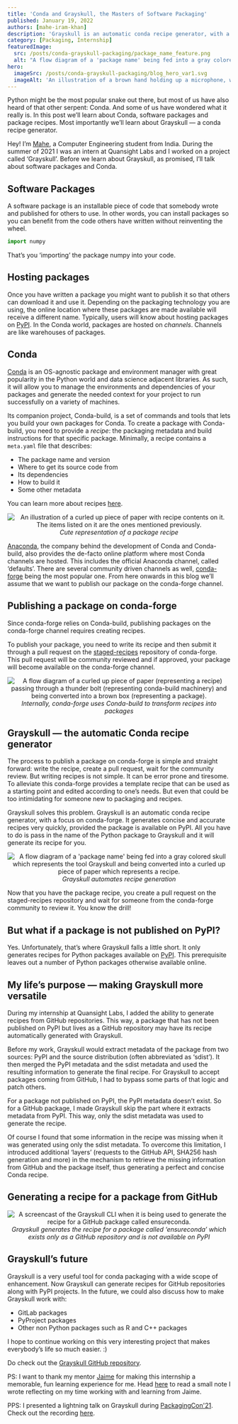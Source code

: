 ```yaml
---
title: 'Conda and Grayskull, the Masters of Software Packaging'
published: January 19, 2022
authors: [mahe-iram-khan]
description: 'Grayskull is an automatic conda recipe generator, with a focus on conda-forge.'
category: [Packaging, Internship]
featuredImage:
  src: /posts/conda-grayskull-packaging/package_name_feature.png
  alt: "A flow diagram of a 'package name' being fed into a gray colored skull which represents the tool Grayskull and being converted into a curled up piece of paper which represents a recipe."
hero:
  imageSrc: /posts/conda-grayskull-packaging/blog_hero_var1.svg
  imageAlt: 'An illustration of a brown hand holding up a microphone, with some graphical elements highlighting the top of the microphone'
---
```


Python might be the most popular snake out there, but most of us have also heard of that other serpent: Conda. And some of us have wondered what it really is. In this post we’ll learn about Conda, software packages and package recipes. Most importantly we’ll learn about Grayskull — a conda recipe generator.

Hey! I’m [Mahe](https://twitter.com/IramMahe), a Computer Engineering student from India.
During the summer of 2021 I was an intern at Quansight Labs and I worked on a project called ‘Grayskull’.
Before we learn about Grayskull, as promised, I’ll talk about software packages and Conda.

## Software Packages

A software package is an installable piece of code that somebody wrote and published for others to use. In other words, you can install packages so you can benefit from the code others have written without reinventing the wheel.

```python
import numpy
```

That’s you ‘importing’ the package numpy into your code.

## Hosting packages

Once you have written a package you might want to publish it so that others can download it and use it. Depending on the packaging technology you are using, the online location where these packages are made available will receive a different name. Typically, users will know about hosting packages on [PyPI](https://pypi.org/). In the Conda world, packages are hosted on _channels_.
Channels are like warehouses of packages.

## Conda

[Conda](https://conda.io/en/latest/index.html) is an OS-agnostic package and environment manager with great popularity in the Python world and data science adjacent libraries. As such, it will allow you to manage the environments and dependencies of your packages and generate the needed context for your project to run successfully on a variety of machines.

Its companion project, Conda-build, is a set of commands and tools that lets you build your own packages for Conda. To create a package with Conda-build, you need to provide a _recipe_: the packaging metadata and build instructions for that specific package. Minimally, a recipe contains a `meta.yaml` file that describes:

- The package name and version
- Where to get its source code from
- Its dependencies
- How to build it
- Some other metadata

You can learn more about recipes [here](https://docs.conda.io/projects/conda-build/en/latest/resources/define-metadata.html#meta-yaml).

<p align="center">
    <img
     alt="An illustration of a curled up piece of paper with recipe contents on it. The items listed on it are the ones mentioned previously."
     src="/posts/conda-grayskull-packaging/recipe_animation.png" />
    <br />
    <i>Cute representation of a package recipe</i>
</p>

[Anaconda](https://anaconda.org/), the company behind the development of Conda and Conda-build, also provides the de-facto online platform where most Conda channels are hosted. This includes the official Anaconda channel, called ‘defaults’. There are several community driven channels as well, [conda-forge](https://conda-forge.org) being the most popular one.
From here onwards in this blog we’ll assume that we want to publish our package on the conda-forge channel.

## Publishing a package on conda-forge

Since conda-forge relies on Conda-build, publishing packages on the conda-forge channel requires creating recipes.

To publish your package, you need to write its recipe and then submit it through a pull request on the [staged-recipes](https://github.com/conda-forge/staged-recipes) repository of conda-forge. This pull request will be community reviewed and if approved, your package will become available on the conda-forge channel.

<p align="center">
    <img
     alt="A flow diagram of a curled up piece of paper (representing a recipe) passing through a thunder bolt (representing conda-build machinery) and being converted into a brown box (representing a package)."
     src="/posts/conda-grayskull-packaging/conda-build.png" />
    <i><br />Internally, conda-forge uses Conda-build to transform recipes into packages</i>
</p>

## Grayskull — the automatic Conda recipe generator

The process to publish a package on conda-forge is simple and straight forward: write the recipe, create a pull request, wait for the community review. But writing recipes is not simple. It can be error prone and tiresome.
To alleviate this conda-forge provides a template recipe that can be used as a starting point and edited according to one’s needs. But even that could be too intimidating for someone new to packaging and recipes.

Grayskull solves this problem. Grayskull is an automatic conda recipe generator, with a focus on conda-forge. It generates concise and accurate recipes very quickly, provided the package is available on PyPI.
All you have to do is pass in the name of the Python package to Grayskull and it will generate its recipe for you.

<p align="center">
    <img
     alt="A flow diagram of a 'package name' being fed into a gray colored skull which represents the tool Grayskull and being converted into a curled up piece of paper which represents a recipe."
     src="/posts/conda-grayskull-packaging/package_name.png" />
    <i><br />Grayskull automates recipe generation</i>
</p>

Now that you have the package recipe, you create a pull request on the staged-recipes repository and wait for someone from the conda-forge community to review it. You know the drill!

## But what if a package is not published on PyPI?

Yes. Unfortunately, that’s where Grayskull falls a little short. It only generates recipes for Python packages available on [PyPI](https://pypi.org/). This prerequisite leaves out a number of Python packages otherwise available online.

## My life’s purpose — making Grayskull more versatile

During my internship at Quansight Labs, I added the ability to generate recipes from GitHub repositories.
This way, a package that has not been published on PyPI but lives as a GitHub repository may have its recipe automatically generated with Grayskull.

Before my work, Grayskull would extract metadata of the package from two sources: PyPI and the source distribution (often abbreviated as ‘sdist’). It then merged the PyPI metadata and the sdist metadata and used the resulting information to generate the final recipe.
For Grayskull to accept packages coming from GitHub, I had to bypass some parts of that logic and patch others.

For a package not published on PyPI, the PyPI metadata doesn’t exist. So for a GitHub package, I made Grayskull skip the part where it extracts metadata from PyPI. This way, only the sdist metadata was used to generate the recipe.

Of course I found that some information in the recipe was missing when it was generated using only the sdist metadata. To overcome this limitation, I introduced additional ‘layers’ (requests to the GitHub API, SHA256 hash generation and more) in the mechanism to retrieve the missing information from GitHub and the package itself, thus generating a perfect and concise Conda recipe.

## Generating a recipe for a package from GitHub

<p align="center">
    <img
     alt="A screencast of the Grayskull CLI when it is being used to generate the recipe for a GitHub package called ensureconda."
     src="/posts/conda-grayskull-packaging/ensureconda.gif" />
    <i><br />Grayskull generates the recipe for a package called ‘ensureconda’ which exists only as a GitHub repository and is not available on PyPI</i>
</p>

## Grayskull’s future

Grayskull is a very useful tool for conda packaging with a wide scope of enhancement.
Now Grayskull can generate recipes for GitHub repositories along with PyPI projects. In the future, we could also discuss how to make Grayskull work with:

- GitLab packages
- PyProject packages
- Other non Python packages such as R and C++ packages

I hope to continue working on this very interesting project that makes everybody’s life so much easier. :)

Do check out the [Grayskull GitHub repository](https://github.com/conda-incubator/grayskull).

PS: I want to thank my mentor [Jaime](https://twitter.com/jaime_rgp) for making this internship a memorable, fun learning experience for me. Head [here](https://maheiram.medium.com/my-godsent-god-lookalike-mentor-ee05b78c475b) to read a small note I wrote reflecting on my time working with and learning from Jaime.

PPS: I presented a lightning talk on Grayskull during [PackagingCon'21](https://packaging-con.org/). Check out the recording [here](https://youtu.be/BpRef4U-4sI?t=942).

